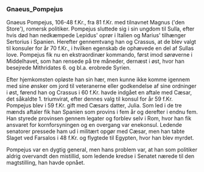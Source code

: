 ### Gnaeus_Pompejus


Gnaeus Pompejus, 106-48 f.Kr., fra 81 f.Kr. med tilnavnet Magnus ('den Store'), romersk politiker. Pompejus sluttede sig i sin ungdom til Sulla, efter hvis død han nedkæmpede Lepidus' oprør i Italien og Marius' tilhænger Sertorius i Spanien. Herefter gennemtvang han og Crassus, at de blev valgt til konsuler for år 70 f.Kr., i hvilken egenskab de ophævede en del af Sullas love. Pompejus fik nu en ekstraordinær kommando, først imod sørøverne i Middelhavet, som han rensede på tre måneder, dernæst i øst, hvor han besejrede Mithridates 6. og bl.a. erobrede Syrien.

Efter hjemkomsten opløste han sin hær, men kunne ikke komme igennem med sine ønsker om jord til veteranerne eller godkendelse af sine ordninger i øst, førend han og Crassus i 60 f.Kr. havde indgået en aftale med Cæsar, det såkaldte 1. triumvirat, efter dennes valg til konsul for år 59 f.Kr. Pompejus blev i 59 f.Kr. gift med Cæsars datter, Julia. Som led i de tre mænds aftaler fik han Spanien som provins i fem år og derefter i endnu fem. Han styrede provinsen gennem legater og forblev selv i Rom, hvor han fik ansvaret for kornforsyningen og en overgang var enekonsul. Ledende senatorer pressede ham ud i militært opgør med Cæsar, men han tabte Slaget ved Farsalos i 48 f.Kr. og flygtede til Egypten, hvor han blev myrdet.

Pompejus var en dygtig general, men hans problem var, at han som politiker aldrig overvandt den mistillid, som ledende kredse i Senatet nærede til den magtstilling, han havde opnået.